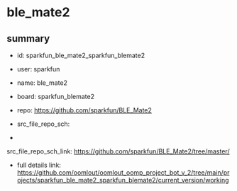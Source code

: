 # ble_mate2
 
## summary 
* id: sparkfun_ble_mate2_sparkfun_blemate2
* user: sparkfun
* name: ble_mate2
* board: sparkfun_blemate2
* repo: https://github.com/sparkfun/BLE_Mate2



* src_file_repo_sch: 
*
 src_file_repo_sch_link: https://github.com/sparkfun/BLE_Mate2/tree/master/
* full details link: https://github.com/oomlout/oomlout_oomp_project_bot_v_2/tree/main/projects/sparkfun_ble_mate2_sparkfun_blemate2/current_version/working  






